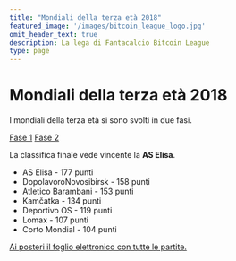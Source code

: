 ```yaml
---
title: "Mondiali della terza età 2018"
featured_image: '/images/bitcoin_league_logo.jpg'
omit_header_text: true
description: La lega di Fantacalcio Bitcoin League
type: page
---
```


# Mondiali della terza età 2018

I mondiali della terza età si sono svolti in due fasi.

[Fase 1](/files/MondialiTerzaEta_2018_fase1.pdf)
[Fase 2](/files/MondialiTerzaEta_2018_fase2.pdf)

La classifica finale vede vincente la __AS Elisa__.

* AS Elisa - 177 punti
* DopolavoroNovosibirsk - 158 punti
* Atletico Barambani - 153 punti
* Kamčatka - 134 punti
* Deportivo OS - 119 punti
* Lomax - 107 punti
* Corto Mondial - 104 punti

[Ai posteri il foglio elettronico con tutte le partite.](/files/MondialiTerzaEta_2018-MastroDiChiavi-finale.xls)